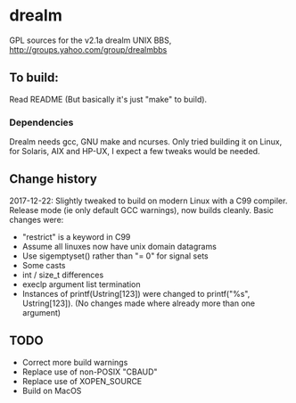 # drealm
GPL sources for the v2.1a drealm UNIX BBS, http://groups.yahoo.com/group/drealmbbs

## To build:
Read README
(But basically it's just "make" to build).

### Dependencies
Drealm needs gcc, GNU make and ncurses. Only tried building it on Linux, for Solaris, AIX and HP-UX, I expect a few tweaks would be needed.

## Change history

2017-12-22: 
Slightly tweaked to build on modern Linux with a C99 compiler. Release mode (ie only default GCC warnings), now builds cleanly. Basic changes were:

* "restrict" is a keyword in C99
* Assume all linuxes now have unix domain datagrams
* Use sigemptyset() rather than "= 0" for signal sets
* Some casts
* int / size_t differences
* execlp argument list termination
* Instances of printf(Ustring[123]) were changed to printf("%s", Ustring[123]). (No changes made where already more than one argument)

## TODO 
* Correct more build warnings
* Replace use of non-POSIX "CBAUD"
* Replace use of XOPEN_SOURCE
* Build on MacOS
